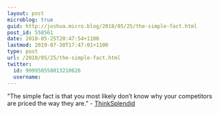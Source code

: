 ```yaml
---
layout: post
microblog: true
guid: http://joshua.micro.blog/2018/05/25/the-simple-fact.html
post_id: 558561
date: 2018-05-25T20:47:54+1100
lastmod: 2019-07-30T17:47:01+1100
type: post
url: /2018/05/25/the-simple-fact.html
twitter:
  id: 999950558013210626
  username: 
---
```

"The simple fact is that you most likely don’t know why your competitors are priced the way they are." - [ThinkSplendid](https://www.thinksplendid.com/blog/wedding-industry-pricing)

